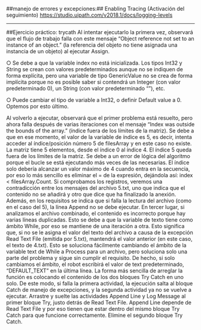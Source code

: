##manejo de errores y excepciones:##
  Enabling Tracing (Activación del seguimiento)  https://studio.uipath.com/v2018.1/docs/logging-levels
  
__________________________________________________________________________________________________
  ##Ejercicio práctico: trycath
Al intentar ejecutarlo la primera vez, observará que el flujo de trabajo falla con este mensaje “Object reference not set to an instance of an object.” (la referencia del objeto no tiene asignada una instancia de un objeto) al ejecutar Assign.

○      Se debe a que la variable index no está inicializada. Los tipos Int32 y String se crean con valores predeterminados aunque no se indiquen de forma explícita, pero una variable de tipo GenericValue no se crea de forma implícita porque no es posible saber si contendrá un Integer (con valor predeterminado 0), un String (con valor predeterminado “”), etc.

○      Puede cambiar el tipo de variable a Int32, o definir Default value a 0. Optemos por esto último.

Al volverlo a ejecutar, observará que el primer problema está resuelto, pero ahora falla después de varias iteraciones con el mensaje “Index was outside the bounds of the array.” (índice fuera de los límites de la matriz).
Se debe a que en ese momento, el valor de la variable de índice es 5, es decir, intenta acceder al índice/posición número 5 de filesArray y en este caso no existe. La matriz tiene 5 elementos, desde el índice 0 al índice 4. El índice 5 queda fuera de los límites de la matriz.
Se debe a un error de lógica del algoritmo porque el bucle se está ejecutando más veces de las necesarias.
El índice solo debería alcanzar un valor máximo de 4 cuando entra en la secuencia, por eso lo más sencillo es eliminar el = de la expresión, dejándola así:  index < filesArray.Count.
Si comprobamos los registros, veremos una contradicción entre los mensajes del archivo 5.txt, uno que indica que el contenido no se añadirá y otro que dice que ha finalizado la anexión.
Además, en los requisitos se indica que si falla la lectura del archivo (como en el caso del 5), la línea Append no se debe ejecutar.
En tercer lugar, si analizamos el archivo combinado, el contenido es incorrecto porque hay varias líneas duplicadas.
Esto se debe a que la variable de texto tiene como ámbito While, por eso se mantiene de una iteración a otra. Esto significa que, si no se le asigna el valor del texto del archivo a causa de la excepción Read Text File (emitida por 5.txt), mantendrá el valor anterior (en este caso, el texto de 4.txt).
Esto se soluciona fácilmente cambiando el ámbito de la variable text de While a Process para un archivo, pero soluciona solo una parte del problema y sigue sin cumplir el requisito. De hecho, si solo cambiamos el ámbito, el robot escribirá el valor de text predeterminado, “DEFAULT_TEXT” en la última línea.
La forma más sencilla de arreglar la función es colocando el contenido de los dos bloques Try Catch en uno solo.
De este modo, si falla la primera actividad, la ejecución salta al bloque Catch de manejo de excepciones, y la segunda actividad ya no se vuelve a ejecutar.
Arrastre y suelte las actividades Append Line y Log Message al primer bloque Try, justo detrás de Read Text File. Append Line depende de Read Text File y por eso tienen que estar dentro del mismo bloque Try Catch para que funcione correctamente.
Elimine el segundo bloque Try Catch.
